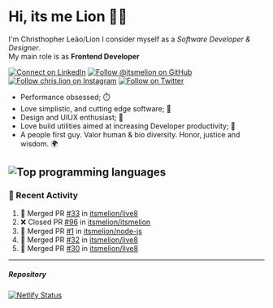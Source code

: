 # Hi, its me Lion 👋🦁

I'm Christhopher Leão/Lion
I consider myself as a _Software Developer & Designer_.<br/>My main role is as <b>Frontend Developer</b>
<br />

[![Connect on LinkedIn](https://img.shields.io/badge/--linkedin?label=LinkedIn&logo=LinkedIn&style=social)](https://www.linkedin.com/in/chrislion)
[![Follow @itsmelion on GitHub](https://img.shields.io/github/followers/itsmelion?label=follow%20%40itsmeLion&style=social)](https://github.com/itsmelion)
[![Follow chris.lion on Instagram](https://img.shields.io/badge/--instagram?label=@chris.lion&logo=Instagram&style=social)](https://instagram.com/chris.lion)
[![Follow on Twitter](https://img.shields.io/badge/--twitter?label=@ChrisLion_me&logo=Twitter&style=social)](https://twitter.com/chrislion_me)

- Performance obsessed; ⏱️
- Love simplistic, and cutting edge software; 📆
- Design and UIUX enthusiast; 🎨
- Love build utilities aimed at increasing Developer productivity; 🧰
- A people first guy. Valor human & bio diversity. Honor, justice and wisdom. 🌍

![Top programming languages](https://github-readme-stats.vercel.app/api/top-langs/?username=itsmelion&hide=php)
---
### 📰 Recent Activity

<!--START_SECTION:activity-->
1. 🎉 Merged PR [#33](https://github.com//itsmelion/live8/pull/33) in [itsmelion/live8](https://github.com//itsmelion/live8)
2. ❌ Closed PR [#96](https://github.com//itsmelion/itsmelion/pull/96) in [itsmelion/itsmelion](https://github.com//itsmelion/itsmelion)
3. 🎉 Merged PR [#1](https://github.com//itsmelion/node-js/pull/1) in [itsmelion/node-js](https://github.com//itsmelion/node-js)
4. 🎉 Merged PR [#32](https://github.com//itsmelion/live8/pull/32) in [itsmelion/live8](https://github.com//itsmelion/live8)
5. 🎉 Merged PR [#30](https://github.com//itsmelion/live8/pull/30) in [itsmelion/live8](https://github.com//itsmelion/live8)
<!--END_SECTION:activity-->

___

##### Repository
[![Netlify Status](https://api.netlify.com/api/v1/badges/9e2e6136-1ab9-42fc-8d4e-188512d5d841/deploy-status)](https://app.netlify.com/sites/lion-portfolio/deploys)
